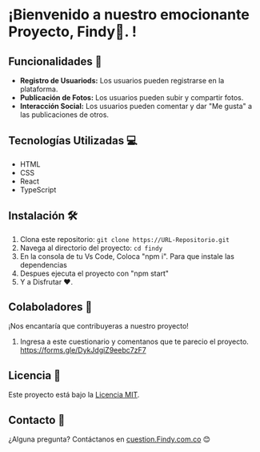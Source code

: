 # ¡Bienvenido a nuestro emocionante Proyecto, Findy📸. !

## Funcionalidades 🚀

- **Registro de Usuariods:** Los usuarios pueden registrarse en la plataforma.
- **Publicación de Fotos:** Los usuarios pueden subir y compartir fotos.
- **Interacción Social:** Los usuarios pueden comentar y dar "Me gusta" a las publicaciones de otros.

## Tecnologías Utilizadas 💻

- HTML
- CSS
- React
- TypeScript

## Instalación 🛠️

1. Clona este repositorio: `git clone https://URL-Repositorio.git`
2. Navega al directorio del proyecto: `cd findy`
3. En la consola de tu Vs Code, Coloca "npm i". Para que instale las dependencias
4. Despues ejecuta el proyecto con "npm start"
3. Y a Disfrutar ❤️.

## Colaboladores 🤝
¡Nos encantaría que contribuyeras a nuestro proyecto!

1. Ingresa a este cuestionario y comentanos que te parecio el proyecto. https://forms.gle/DykJdgiZ9eebc7zF7

## Licencia 📝

Este proyecto está bajo la [Licencia MIT](https://opensource.org/licenses/MIT).

## Contacto 📧

¿Alguna pregunta? Contáctanos en [cuestion.Findy.com.co](mailto:tu-email@example.com) 😊
